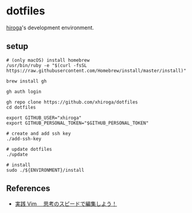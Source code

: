 # dotfiles

[hiroga](https://github.com/xhiroga)'s development environment.

## setup

```shell script
# (only macOS) install homebrew
/usr/bin/ruby -e "$(curl -fsSL https://raw.githubusercontent.com/Homebrew/install/master/install)"

brew install gh

gh auth login

gh repo clone https://github.com/xhiroga/dotfiles
cd dotfiles

export GITHUB_USER="xhiroga"
export GITHUB_PERSONAL_TOKEN="$GITHUB_PERSONAL_TOKEN"

# create and add ssh key
./add-ssh-key

# update dotfiles
./update

# install
sudo ./${ENVIRONMENT}/install
```

## References

- [実践 Vim 　思考のスピードで編集しよう！](https://amzn.to/2RO11fr)
